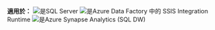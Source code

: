 <Token>**適用於：** ![是](media/yes-icon.png)SQL Server ![是](media/yes-icon.png)Azure Data Factory 中的 SSIS Integration Runtime</Token> ![是](media/yes-icon.png)Azure Synapse Analytics (SQL DW)
